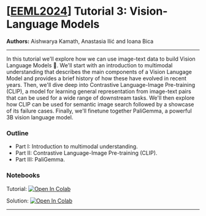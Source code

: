 # [[EEML2024](https://www.eeml.eu)] Tutorial 3: Vision-Language Models

**Authors:** Aishwarya Kamath, Anastasia Ilić and Ioana Bica

--- 
In this tutorial we'll explore how we can use image-text data to build Vision Language Models 🚀. We'll start with an introduction to multimodal understanding that describes the main components of a Vision Lanugage Model and provides a brief history of how these have evolved in recent years. Then, we'll dive deep into Contrastive Language-Image Pre-training (CLIP), a model for learning general representation from image-text pairs that can be used for a wide range of downstream tasks. We'll then explore how CLIP can be used for semantic image search followed by a showcase of its failure cases. Finally, we'll finetune together PaliGemma, a powerful 3B vision language model.

### Outline
- Part I: Introduction to multimodal understanding.
- Part II: Contrastive Language-Image Pre-training (CLIP).
- Part III: PaliGemma.

### Notebooks

Tutorial: [![Open In 
Colab](https://colab.research.google.com/assets/colab-badge.svg)](https://colab.research.google.com/github/eemlcommunity/PracticalSessions2024/blob/main/3_vision_language_models/VLM_tutorial.ipynb)

Solution: [![Open In 
Colab](https://colab.research.google.com/assets/colab-badge.svg)](https://colab.research.google.com/github/eemlcommunity/PracticalSessions2024/blob/main/3_vision_language_models/VLM_tutorial_solution.ipynb)

---
